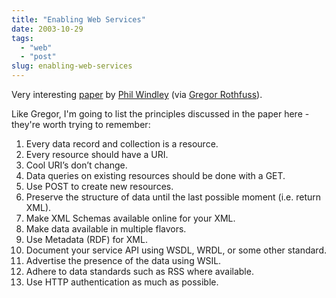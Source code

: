 ```yaml
---
title: "Enabling Web Services"
date: 2003-10-29
tags: 
  - "web"
  - "post"
slug: enabling-web-services
---
```


Very interesting [paper](http://www.windley.com/docs/EnablingWebServices.pdf) by [Phil Windley](http://www.windley.com/) (via [Gregor Rothfuss](http://greg.abstrakt.ch/archives/001438.html)).

Like Gregor, I'm going to list the principles discussed in the paper here - they're worth trying to remember:

1. Every data record and collection is a resource.
2. Every resource should have a URI.
3. Cool URI’s don’t change.
4. Data queries on existing resources should be done with a GET.
5. Use POST to create new resources.
6. Preserve the structure of data until the last possible moment (i.e. return XML).
7. Make XML Schemas available online for your XML.
8. Make data available in multiple flavors.
9. Use Metadata (RDF) for XML.
10. Document your service API using WSDL, WRDL, or some other standard.
11. Advertise the presence of the data using WSIL.
12. Adhere to data standards such as RSS where available.
13. Use HTTP authentication as much as possible.
